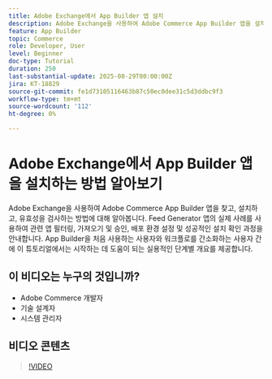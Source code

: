 ```yaml
---
title: Adobe Exchange에서 App Builder 앱 설치
description: Adobe Exchange을 사용하여 Adobe Commerce App Builder 앱을 설치하고 확인하는 방법을 알아봅니다.
feature: App Builder
topic: Commerce
role: Developer, User
level: Beginner
doc-type: Tutorial
duration: 250
last-substantial-update: 2025-08-29T00:00:00Z
jira: KT-18829
source-git-commit: fe1d73105116463b87c50ec0dee31c5d3ddbc9f3
workflow-type: tm+mt
source-wordcount: '112'
ht-degree: 0%

---
```



# Adobe Exchange에서 App Builder 앱을 설치하는 방법 알아보기

Adobe Exchange을 사용하여 Adobe Commerce App Builder 앱을 찾고, 설치하고, 유효성을 검사하는 방법에 대해 알아봅니다. Feed Generator 앱의 실제 사례를 사용하여 관련 앱 필터링, 가져오기 및 승인, 배포 환경 설정 및 성공적인 설치 확인 과정을 안내합니다. App Builder을 처음 사용하는 사용자와 워크플로를 간소화하는 사용자 간에 이 튜토리얼에서는 시작하는 데 도움이 되는 실용적인 단계별 개요를 제공합니다.


## 이 비디오는 누구의 것입니까?

- Adobe Commerce 개발자
- 기술 설계자
- 시스템 관리자

## 비디오 콘텐츠

>[!VIDEO](https://video.tv.adobe.com/v/3471531/?learn=on&enablevpops&captions=kor)

